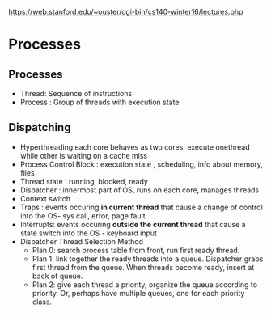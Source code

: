 https://web.stanford.edu/~ouster/cgi-bin/cs140-winter16/lectures.php
# Processes

## Processes
- Thread: Sequence of instructions
- Process : Group of threads with execution state

## Dispatching
- Hyperthreading:each core behaves as two cores, execute onethread while other is waiting on a cache miss 
- Process Control Block : execution state , scheduling, info about memory, files
- Thread state : running, blocked, ready
- Dispatcher : innermost part of OS, runs on each core, manages threads
- Context switch
- Traps : events occuring **in current thread** that cause a change of control into the OS- sys call, error, page fault
- Interrupts: events occuring **outside the current thread** that cause a state switch into the OS - keyboard input
- Dispatcher Thread Selection Method
  - Plan 0: search process table from front, run first ready thread.
  - Plan 1: link together the ready threads into a queue. Dispatcher grabs first thread from the queue. When threads become ready, insert at back of queue.
  - Plan 2: give each thread a priority, organize the queue according to priority. Or, perhaps have multiple queues, one for each priority class.